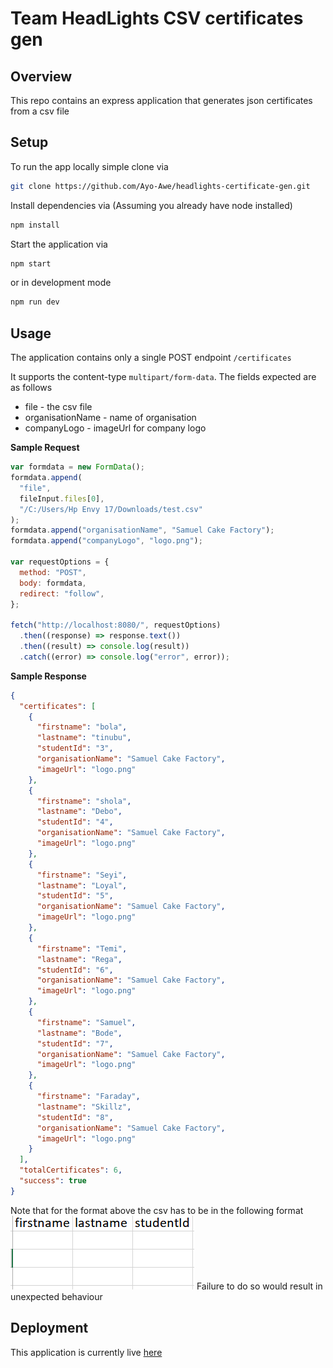 # Team HeadLights CSV certificates gen

## Overview

This repo contains an express application that generates json certificates from a csv file

## Setup

To run the app locally simple clone via

```bash
git clone https://github.com/Ayo-Awe/headlights-certificate-gen.git
```

Install dependencies via (Assuming you already have node installed)

```bash
npm install
```

Start the application via

```bash
npm start
```

or in development mode

```bash
npm run dev
```

## Usage

The application contains only a single POST endpoint `/certificates`

It supports the content-type `multipart/form-data`. The fields expected are as follows

- file - the csv file
- organisationName - name of organisation
- companyLogo - imageUrl for company logo

**Sample Request**

```js
var formdata = new FormData();
formdata.append(
  "file",
  fileInput.files[0],
  "/C:/Users/Hp Envy 17/Downloads/test.csv"
);
formdata.append("organisationName", "Samuel Cake Factory");
formdata.append("companyLogo", "logo.png");

var requestOptions = {
  method: "POST",
  body: formdata,
  redirect: "follow",
};

fetch("http://localhost:8080/", requestOptions)
  .then((response) => response.text())
  .then((result) => console.log(result))
  .catch((error) => console.log("error", error));
```

**Sample Response**

```json
{
  "certificates": [
    {
      "firstname": "bola",
      "lastname": "tinubu",
      "studentId": "3",
      "organisationName": "Samuel Cake Factory",
      "imageUrl": "logo.png"
    },
    {
      "firstname": "shola",
      "lastname": "Debo",
      "studentId": "4",
      "organisationName": "Samuel Cake Factory",
      "imageUrl": "logo.png"
    },
    {
      "firstname": "Seyi",
      "lastname": "Loyal",
      "studentId": "5",
      "organisationName": "Samuel Cake Factory",
      "imageUrl": "logo.png"
    },
    {
      "firstname": "Temi",
      "lastname": "Rega",
      "studentId": "6",
      "organisationName": "Samuel Cake Factory",
      "imageUrl": "logo.png"
    },
    {
      "firstname": "Samuel",
      "lastname": "Bode",
      "studentId": "7",
      "organisationName": "Samuel Cake Factory",
      "imageUrl": "logo.png"
    },
    {
      "firstname": "Faraday",
      "lastname": "Skillz",
      "studentId": "8",
      "organisationName": "Samuel Cake Factory",
      "imageUrl": "logo.png"
    }
  ],
  "totalCertificates": 6,
  "success": true
}
```

Note that for the format above the csv has to be in the following format
![image](example.png)
Failure to do so would result in unexpected behaviour

## Deployment

This application is currently live [here](https://headlights-certificate-gen.onrender.com)
